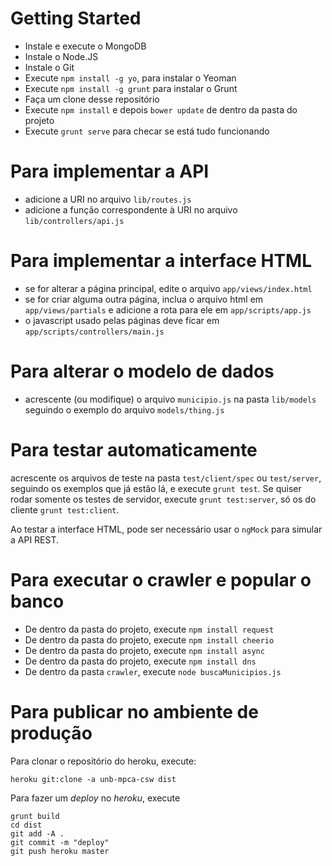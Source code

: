 Getting Started
===

 - Instale e execute o MongoDB
 - Instale o Node.JS
 - Instale o Git
 - Execute `npm install -g yo`, para instalar o Yeoman
 - Execute `npm install -g grunt` para instalar o Grunt
 - Faça um clone desse repositório
 - Execute `npm install` e depois `bower update` de dentro da pasta do projeto
 - Execute `grunt serve` para checar se está tudo funcionando

Para implementar a API
===

 - adicione a URI no arquivo `lib/routes.js`
 - adicione a função correspondente à URI no arquivo `lib/controllers/api.js`

Para implementar a interface HTML
===

 - se for alterar a página principal, edite o arquivo `app/views/index.html`
 - se for criar alguma outra página, inclua o arquivo html em `app/views/partials` e adicione a rota para ele em `app/scripts/app.js`
 - o javascript usado pelas páginas deve ficar em `app/scripts/controllers/main.js`

Para alterar o modelo de dados
===

 - acrescente (ou modifique) o arquivo `municipio.js` na pasta `lib/models` seguindo o exemplo do arquivo `models/thing.js`

Para testar automaticamente
===
 
acrescente os arquivos de teste na pasta `test/client/spec` ou `test/server`, seguindo os exemplos que já estão lá, e execute `grunt test`. Se quiser rodar somente os testes de servidor, execute `grunt test:server`, só os do cliente `grunt test:client`.

Ao testar a interface HTML, pode ser necessário usar o `ngMock` para simular a API REST.

Para executar o crawler e popular o banco
===

 - De dentro da pasta do projeto, execute `npm install request`
 - De dentro da pasta do projeto, execute `npm install cheerio`
 - De dentro da pasta do projeto, execute `npm install async`
 - De dentro da pasta do projeto, execute `npm install dns`
 - De dentro da pasta `crawler`, execute `node buscaMunicipios.js`

Para publicar no ambiente de produção
===

Para clonar o repositório do heroku, execute:

```
heroku git:clone -a unb-mpca-csw dist
```

Para fazer um _deploy_ no _heroku_, execute
 
```
grunt build
cd dist
git add -A .
git commit -m "deploy"
git push heroku master
```